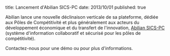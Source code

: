 title: Lancement d'Abilian SICS-PC
date: 2013/10/01
published: true

Abilian lance une nouvelle déclinaison verticale de sa plateforme, dédiée aux Pôles de Compétitivité et plus généralement aux acteurs du développement économique et du transfert de l'innovation, [Abilian SICS-PC](/fr/solutions/sics-pc/) (système d'information collaboratif et sécurisé pour les pôles de compétitivité).

Contactez-nous pour une démo ou pour plus d'informations.